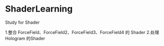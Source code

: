 # ShaderLearning
Study for Shader

1.整合 ForceField、ForceField2、ForceField3、ForceField4 的 Shader
2.处理 Hologram 的Shader
